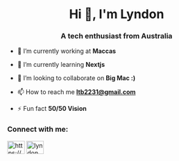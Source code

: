 <h1 align="center">Hi 👋, I'm Lyndon</h1>
<h3 align="center">A tech enthusiast from Australia</h3>

- 🔭 I’m currently working at **Maccas**

- 🌱 I’m currently learning **Nextjs**

- 👯 I’m looking to collaborate on **Big Mac :)**

- 📫 How to reach me **ltb2231@gmail.com**

- ⚡ Fun fact **50/50 Vision**

<h3 align="left">Connect with me:</h3>
<p align="left">
<a href="https://linkedin.com/in/https://www.linkedin.com/in/lyndon-bright-b1b94316b/" target="blank"><img align="center" src="https://raw.githubusercontent.com/rahuldkjain/github-profile-readme-generator/master/src/images/icons/Social/linked-in-alt.svg" alt="https://www.linkedin.com/in/lyndon-bright-b1b94316b/" height="30" width="40" /></a>
<a href="https://fb.com/lyndon bright" target="blank"><img align="center" src="https://raw.githubusercontent.com/rahuldkjain/github-profile-readme-generator/master/src/images/icons/Social/facebook.svg" alt="lyndon bright" height="30" width="40" /></a>
</p>
